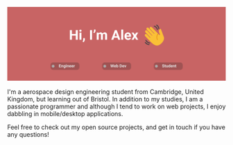 ![banner image](https://github.com/atoff/atoff/blob/master/GH_Banner.png)

I'm a aerospace design engineering student from Cambridge, United Kingdom, but learning out of Bristol. In addition to my studies, I am a passionate programmer and although I tend to work on web projects, I enjoy dabbling in mobile/desktop applications. 

Feel free to check out my open source projects, and get in touch if you have any questions!



<!--
**atoff/atoff** is a ✨ _special_ ✨ repository because its `README.md` (this file) appears on your GitHub profile.

Here are some ideas to get you started:

- 🔭 I’m currently working on ...
- 🌱 I’m currently learning ...
- 👯 I’m looking to collaborate on ...
- 🤔 I’m looking for help with ...
- 💬 Ask me about ...
- 📫 How to reach me: ...
- 😄 Pronouns: ...
- ⚡ Fun fact: ...
-->
